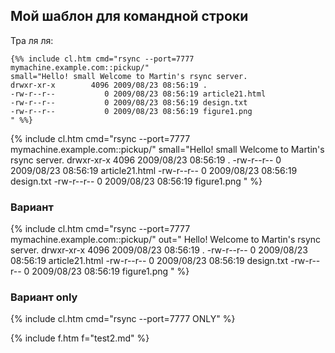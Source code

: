 ## Мой шаблон для командной строки

Тра ля ля:

```
{%% include cl.htm cmd="rsync --port=7777 mymachine.example.com::pickup/"
small="Hello! small Welcome to Martin's rsync server.
drwxr-xr-x        4096 2009/08/23 08:56:19 .
-rw-r--r--           0 2009/08/23 08:56:19 article21.html
-rw-r--r--           0 2009/08/23 08:56:19 design.txt
-rw-r--r--           0 2009/08/23 08:56:19 figure1.png
" %%}
```

{% include cl.htm cmd="rsync --port=7777 mymachine.example.com::pickup/"
small="Hello! small Welcome to Martin's rsync server.
drwxr-xr-x        4096 2009/08/23 08:56:19 .
-rw-r--r--           0 2009/08/23 08:56:19 article21.html
-rw-r--r--           0 2009/08/23 08:56:19 design.txt
-rw-r--r--           0 2009/08/23 08:56:19 figure1.png
" %}

### Вариант

{% include cl.htm cmd="rsync --port=7777 mymachine.example.com::pickup/"
out="
Hello! Welcome to Martin's rsync server.
drwxr-xr-x        4096 2009/08/23 08:56:19 .
-rw-r--r--           0 2009/08/23 08:56:19 article21.html
-rw-r--r--           0 2009/08/23 08:56:19 design.txt
-rw-r--r--           0 2009/08/23 08:56:19 figure1.png
" %}

### Вариант only

{% include cl.htm cmd="rsync --port=7777 ONLY" %}


{% include f.htm f="test2.md" %}
